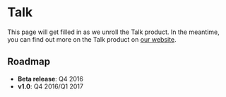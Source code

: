 # Talk

This page will get filled in as we unroll the Talk product. In the meantime, you can find out more on the Talk product on [our website](https://www.coralproject.net).

## Roadmap

* **Beta release**: Q4 2016
* **v1.0**: Q4 2016/Q1 2017
